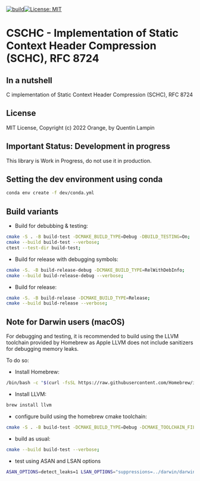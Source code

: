 [![build](https://github.com/quentinlampin/cschc/actions/workflows/cmake.yml/badge.svg)](https://github.com/quentinlampin/cschc/actions/workflows/cmake.yml)[![License: MIT](https://img.shields.io/badge/License-MIT-yellow.svg)](https://opensource.org/licenses/MIT)
# CSCHC - Implementation of Static Context Header Compression (SCHC), RFC 8724


## In a nutshell

C implementation of Static Context Header Compression (SCHC), RFC 8724

## License

MIT License, Copyright (c) 2022 Orange, by Quentin Lampin

## Important Status: Development in progress

This library is Work in Progress, do not use it in production.

## Setting the dev environment using conda

```bash
conda env create -f dev/conda.yml
```

## Build variants

- Build for debubbing & testing:

```bash
cmake -S . -B build-test -DCMAKE_BUILD_TYPE=Debug -DBUILD_TESTING=On;
cmake --build build-test --verbose;
ctest --test-dir build-test;
```

- Build for release with debugging symbols:

```bash
cmake -S. -B build-release-debug -DCMAKE_BUILD_TYPE=RelWithDebInfo; 
cmake --build build-release-debug --verbose;
```

- Build for release:

```bash
cmake -S. -B build-release -DCMAKE_BUILD_TYPE=Release; 
cmake --build build-release --verbose;
```

## Note for Darwin users (macOS)

For debugging and testing, it is recommended to build using the LLVM toolchain provided by Homebrew 
as Apple LLVM does not include sanitizers for debugging memory leaks.

To do so:

- Install Homebrew:

```bash
/bin/bash -c "$(curl -fsSL https://raw.githubusercontent.com/Homebrew/install/HEAD/install.sh)"
```

- Install LLVM:

```bash
brew install llvm
```

- configure build using the homebrew cmake toolchain:

```bash
cmake -S . -B build-test -DCMAKE_BUILD_TYPE=Debug -DCMAKE_TOOLCHAIN_FILE="darwin/homebrew-llvm.cmake" -DBUILD_TESTING=On;
```

- build as usual:

```bash
cmake --build build-test --verbose;
```

- test using ASAN and LSAN options

```bash
ASAN_OPTIONS=detect_leaks=1 LSAN_OPTIONS="suppressions=../darwin/darwin.lsan" ctest --test-dir ./build-test/ --output-on-failure
```
